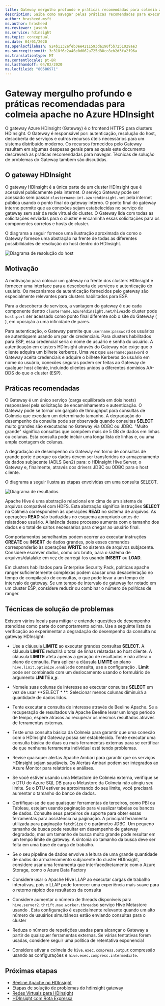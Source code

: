 ```yaml
---
title: Gateway mergulho profundo e práticas recomendadas para colmeia apache no Azure HDInsight
description: Saiba como navegar pelas práticas recomendadas para executar consultas da Colmeia no gateway Azure HDInsight
author: hrasheed-msft
ms.author: hrasheed
ms.reviewer: jasonh
ms.service: hdinsight
ms.topic: conceptual
ms.date: 04/01/2020
ms.openlocfilehash: 924b1132efeb3ee4211593da190f5b7251029ae3
ms.sourcegitcommit: 3c318f6c2a46e0d062a725d88cc8eb2d3fa2f96a
ms.translationtype: MT
ms.contentlocale: pt-BR
ms.lasthandoff: 04/02/2020
ms.locfileid: "80586971"
---
```

# <a name="gateway-deep-dive-and-best-practices-for-apache-hive-in-azure-hdinsight"></a>Gateway mergulho profundo e práticas recomendadas para colmeia apache no Azure HDInsight

O gateway Azure HDInsight (Gateway) é o frontend HTTPS para clusters HDInsight. O Gateway é responsável por: autenticação, resolução do host, descoberta de serviços e outros recursos úteis necessários para um sistema distribuído moderno. Os recursos fornecidos pelo Gateway resultam em algumas despesas gerais para as quais este documento descreverá as práticas recomendadas para navegar. Técnicas de solução de problemas do Gateway também são discutidas.

## <a name="the-hdinsight-gateway"></a>O gateway HDInsight

O gateway HDInsight é a única parte de um cluster HDInsight que é acessível publicamente pela internet. O serviço Gateway pode ser acessado sem passar `clustername-int.azurehdinsight.net` pela internet pública usando o ponto final do gateway interno. O ponto final do gateway interno permite que as conexões sejam estabelecidas no serviço de gateway sem sair da rede virtual do cluster. O Gateway lida com todas as solicitações enviadas para o cluster e encaminha essas solicitações para os componentes corretos e hosts de cluster.

O diagrama a seguir fornece uma ilustração aproximada de como o Gateway fornece uma abstração na frente de todas as diferentes possibilidades de resolução do host dentro do HDInsight.

![Diagrama de resolução do host](./media/gateway-best-practices/host-resolution-diagram.png "Diagrama de resolução do host")

## <a name="motivation"></a>Motivação

A motivação para colocar um gateway na frente dos clusters HDInsight é fornecer uma interface para a descoberta de serviços e autenticação do usuário. Os mecanismos de autenticação fornecidos pelo gateway são especialmente relevantes para clusters habilitados para ESP.

Para a descoberta de serviços, a vantagem do gateway é que cada componente dentro `clustername.azurehdinsight.net/hive2`do cluster pode `host:port` ser acessado como ponto final diferente sob o site do Gateway ( ), em oposição a uma infinidade de pares.

Para autenticação, o Gateway permite que `username:password` os usuários se autentiquem usando um par de credenciais. Para clusters habilitados para ESP, essa credencial seria o nome de usuário e senha do usuário. A autenticação em clusters HDInsight através do Gateway não exige que o cliente adquira um bilhete kerberos. Uma vez que `username:password` o Gateway aceita credenciais e adquire o bilhete Kerberos do usuário em nome do usuário, conexões seguras podem ser feitas ao Gateway de qualquer host cliente, incluindo clientes unidos a diferentes domínios AA-DDS do que o cluster (ESP).

## <a name="best-practices"></a>Práticas recomendadas

O Gateway é um único serviço (carga equilibrada em dois hosts) responsável pela solicitação de encaminhamento e autenticação. O Gateway pode se tornar um gargalo de throughput para consultas de Colmeia que excedam um determinado tamanho. A degradação do desempenho da consulta pode ser observada quando consultas **SELECT** muito grandes são executadas no Gateway via ODBC ou JDBC. "Muito grande" significa consultas que compõem mais de 5 GB de dados em linhas ou colunas. Esta consulta pode incluir uma longa lista de linhas e, ou uma ampla contagem de colunas.

A degradação de desempenho do Gateway em torno de consultas de grande porte é porque os dados devem ser transferidos do armazenamento de dados subjacente (ADLS Gen2) para: o HDInsight Hive Server, o Gateway e, finalmente, através dos drivers JDBC ou ODBC para o host cliente.

O diagrama a seguir ilustra as etapas envolvidas em uma consulta SELECT.

![Diagrama de resultados](./media/gateway-best-practices/result-retrieval-diagram.png "Diagrama de resultados")

Apache Hive é uma abstração relacional em cima de um sistema de arquivos compatível com HDFS. Esta abstração significa instruções **SELECT** na Colmeia correspondem às operações **READ** no sistema de arquivos. As operações **READ** são traduzidas no esquema apropriado antes de relatadoao usuário. A latência desse processo aumenta com o tamanho dos dados e o total de saltos necessários para chegar ao usuário final.

Comportamentos semelhantes podem ocorrer ao executar instruções **CREATE** ou **INSERT** de dados grandes, pois esses comandos corresponderão às operações **WRITE** no sistema de arquivos subjacente. Considere escrever dados, como orc bruto, para o sistema de arquivos/datalake em vez de carregá-los usando **INSERT** ou **LOAD**.

Em clusters habilitados para Enterprise Security Pack, políticas apache ranger suficientemente complexas podem causar uma desaceleração no tempo de compilação de consultas, o que pode levar a um tempo de intervalo de gateway. Se um tempo de intervalo de gateway for notado em um cluster ESP, considere reduzir ou combinar o número de políticas de ranger.

## <a name="troubleshooting-techniques"></a>Técnicas de solução de problemas

Existem vários locais para mitigar e entender questões de desempenho atendidas como parte do comportamento acima. Use a seguinte lista de verificação ao experimentar a degradação do desempenho da consulta no gateway HDInsight:

* Use a cláusula **LIMITE** ao executar grandes consultas **SELECT.** A cláusula **LIMITE** reduzirá o total de linhas relatadas ao host cliente. A cláusula **LIMITE** afeta apenas a geração de resultados e não altera o plano de consulta. Para aplicar a cláusula **LIMITE** ao plano `hive.limit.optimize.enable`de consulta, use a configuração . **Limit** pode ser combinado com um deslocamento usando o formulário de argumento **LIMITE x,y**.

* Nomeie suas colunas de interesse ao executar consultas **SELECT** em vez de usar **SELECT \* **. Selecionar menos colunas diminuirá a quantidade de dados lidos.

* Tente executar a consulta de interesse através de Beeline Apache. Se a recuperação de resultados via Apache Beeline levar um longo período de tempo, espere atrasos ao recuperar os mesmos resultados através de ferramentas externas.

* Teste uma consulta básica da Colmeia para garantir que uma conexão com o HDInsight Gateway possa ser estabelecida. Tente executar uma consulta básica de duas ou mais ferramentas externas para se certificar de que nenhuma ferramenta individual está tendo problemas.

* Revise quaisquer alertas Apache Ambari para garantir que os serviços HDInsight sejam saudáveis. Os Alertas Ambari podem ser integrados ao Azure Monitor para relatórios e análises.

* Se você estiver usando uma Metastore de Colmeia externa, verifique se o DTU do Azure SQL DB para o Metastore da Colmeia não atingiu seu limite. Se o DTU estiver se aproximando do seu limite, você precisará aumentar o tamanho do banco de dados.

* Certifique-se de que quaisquer ferramentas de terceiros, como PBI ou Tableau, estejam usando paginação para visualizar tabelas ou bancos de dados. Consulte seus parceiros de suporte para obter essas ferramentas para assistência na paginação. A principal ferramenta utilizada para paginação `fetchSize` é o parâmetro JDBC. Um pequeno tamanho de busca pode resultar em desempenho de gateway degradado, mas um tamanho de busca muito grande pode resultar em um tempo limite de gateway. A sintonia do tamanho da busca deve ser feita em uma base de carga de trabalho.

* Se o seu pipeline de dados envolve a leitura de uma grande quantidade de dados do armazenamento subjacente do cluster HDInsight, considere usar uma ferramenta que interfacediretamente com o Azure Storage, como o Azure Data Factory

* Considere usar o Apache Hive LLAP ao executar cargas de trabalho interativas, pois o LLAP pode fornecer uma experiência mais suave para o retorno rápido dos resultados da consulta

* Considere aumentar o número de threads disponíveis para `hive.server2.thrift.max.worker.threads`o serviço Hive Metastore usando . Esta configuração é especialmente relevante quando um alto número de usuários simultâneos estão enviando consultas para o cluster

* Reduza o número de repetições usadas para alcançar o Gateway a partir de quaisquer ferramentas externas. Se várias tentativas forem usadas, considere seguir uma política de retentativa exponencial

* Considere ativar a colmeia de `hive.exec.compress.output` compressão usando as configurações e `hive.exec.compress.intermediate`.

## <a name="next-steps"></a>Próximas etapas

* [Beeline Apache no HDInsight](https://docs.microsoft.com/azure/hdinsight/hadoop/apache-hadoop-use-hive-beeline)
* [Etapas de solução de problemas do hdinsight gateway](https://docs.microsoft.com/azure/hdinsight/interactive-query/troubleshoot-gateway-timeout)
* [Redes Virtuais para HDInsight](https://docs.microsoft.com/azure/hdinsight/hdinsight-plan-virtual-network-deployment)
* [HDInsight com Rota Expressa](https://docs.microsoft.com/azure/hdinsight/connect-on-premises-network)